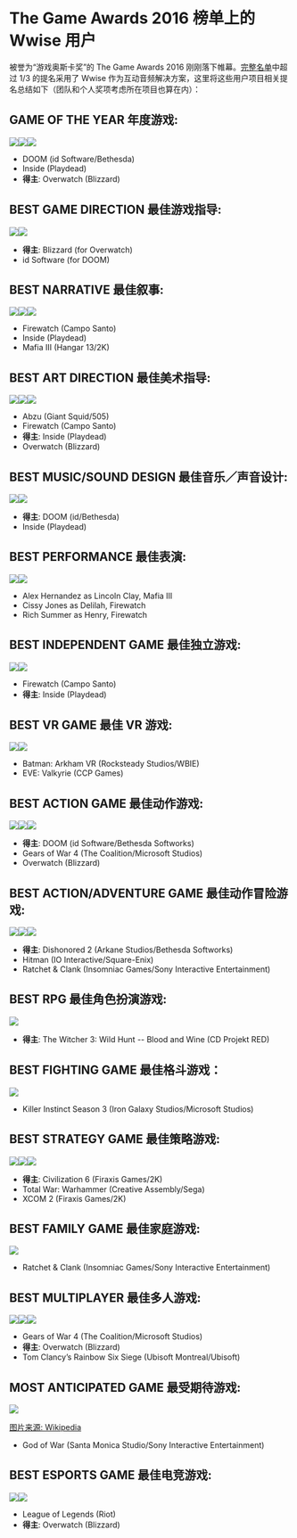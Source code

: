 # The Game Awards 2016 榜单上的 Wwise 用户

被誉为“游戏奥斯卡奖”的 The Game Awards 2016 刚刚落下帷幕。[完整名单](http://thegameawards.com/nominees/)中超过 1/3 的提名采用了 Wwise 作为互动音频解决方案，这里将这些用户项目相关提名总结如下（团队和个人奖项考虑所在项目也算在内）：

## GAME OF THE YEAR 年度游戏:

![](https://github.com/akchina/learnwwisecn/blob/master/Wwise-TGA2016/images/wwise-doom.jpeg?raw=true)![](https://github.com/akchina/learnwwisecn/blob/master/Wwise-TGA2016/images/wwise-inside.jpeg?raw=true)![](https://github.com/akchina/learnwwisecn/blob/master/Wwise-TGA2016/images/wwise-overwatch.jpeg?raw=true)

- DOOM (id Software/Bethesda)
- Inside (Playdead)
- **得主**: Overwatch (Blizzard)


## BEST GAME DIRECTION 最佳游戏指导:

![](https://github.com/akchina/learnwwisecn/blob/master/Wwise-TGA2016/images/wwise-overwatch.jpeg?raw=true)![](https://github.com/akchina/learnwwisecn/blob/master/Wwise-TGA2016/images/wwise-doom.jpeg?raw=true)

- **得主**: Blizzard (for Overwatch)
- id Software (for DOOM)

## BEST NARRATIVE 最佳叙事:

![](https://github.com/akchina/learnwwisecn/blob/master/Wwise-TGA2016/images/wwise-firewatch.jpeg?raw=true)![](https://github.com/akchina/learnwwisecn/blob/master/Wwise-TGA2016/images/wwise-inside.jpeg?raw=true)![](https://github.com/akchina/learnwwisecn/blob/master/Wwise-TGA2016/images/wwise-mafia3.jpeg?raw=true)

- Firewatch (Campo Santo)
- Inside (Playdead)
- Mafia III (Hangar 13/2K)


## BEST ART DIRECTION 最佳美术指导:

![](https://github.com/akchina/learnwwisecn/blob/master/Wwise-TGA2016/images/wwise-abzu.jpeg?raw=true)![](https://github.com/akchina/learnwwisecn/blob/master/Wwise-TGA2016/images/wwise-inside.jpeg?raw=true)![](https://github.com/akchina/learnwwisecn/blob/master/Wwise-TGA2016/images/wwise-overwatch.jpeg?raw=true)

- Abzu (Giant Squid/505)
- Firewatch (Campo Santo)
- **得主**: Inside (Playdead)
- Overwatch (Blizzard)


## BEST MUSIC/SOUND DESIGN 最佳音乐／声音设计:

![](https://github.com/akchina/learnwwisecn/blob/master/Wwise-TGA2016/images/wwise-doom.jpeg?raw=true)![](https://github.com/akchina/learnwwisecn/blob/master/Wwise-TGA2016/images/wwise-inside.jpeg?raw=true)

- **得主**: DOOM (id/Bethesda)
- Inside (Playdead)


## BEST PERFORMANCE 最佳表演:

![](https://github.com/akchina/learnwwisecn/blob/master/Wwise-TGA2016/images/wwise-mafia3.jpeg?raw=true)![](https://github.com/akchina/learnwwisecn/blob/master/Wwise-TGA2016/images/wwise-firewatch.jpeg?raw=true)

- Alex Hernandez as Lincoln Clay, Mafia III
- Cissy Jones as Delilah, Firewatch
- Rich Summer as Henry, Firewatch


## BEST INDEPENDENT GAME 最佳独立游戏:

![](https://github.com/akchina/learnwwisecn/blob/master/Wwise-TGA2016/images/wwise-firewatch.jpeg?raw=true)![](https://github.com/akchina/learnwwisecn/blob/master/Wwise-TGA2016/images/wwise-inside.jpeg?raw=true)

- Firewatch (Campo Santo)
- **得主**: Inside (Playdead)


## BEST VR GAME 最佳 VR 游戏:

![](https://github.com/akchina/learnwwisecn/blob/master/Wwise-TGA2016/images/wwise-batmanvr.jpeg?raw=true)![](https://github.com/akchina/learnwwisecn/blob/master/Wwise-TGA2016/images/wwise-eve-valkyrie.jpeg?raw=true)

- Batman: Arkham VR (Rocksteady Studios/WBIE)
- EVE: Valkyrie (CCP Games)


## BEST ACTION GAME 最佳动作游戏:

![](https://github.com/akchina/learnwwisecn/blob/master/Wwise-TGA2016/images/wwise-doom.jpeg?raw=true)![](https://github.com/akchina/learnwwisecn/blob/master/Wwise-TGA2016/images/wwise-gearsofwar4.jpeg?raw=true)![](https://github.com/akchina/learnwwisecn/blob/master/Wwise-TGA2016/images/wwise-overwatch.jpeg?raw=true)

- **得主**: DOOM (id Software/Bethesda Softworks)
- Gears of War 4 (The Coalition/Microsoft Studios)
- Overwatch (Blizzard)


## BEST ACTION/ADVENTURE GAME 最佳动作冒险游戏:

![](https://github.com/akchina/learnwwisecn/blob/master/Wwise-TGA2016/images/wwise-dishonored2.jpeg?raw=true)![](https://github.com/akchina/learnwwisecn/blob/master/Wwise-TGA2016/images/wwise-hitman2016.jpg?raw=true)![](https://github.com/akchina/learnwwisecn/blob/master/Wwise-TGA2016/images/wwise-ratchet+clank.jpeg?raw=true)

- **得主**: Dishonored 2 (Arkane Studios/Bethesda Softworks)
- Hitman (IO Interactive/Square-Enix)
- Ratchet & Clank (Insomniac Games/Sony Interactive Entertainment)


## BEST RPG 最佳角色扮演游戏:

![](https://github.com/akchina/learnwwisecn/blob/master/Wwise-TGA2016/images/wwise-witcher-Blood_and_wine_art.jpg?raw=true)

- **得主**: The Witcher 3: Wild Hunt -- Blood and Wine (CD Projekt RED)


## BEST FIGHTING GAME 最佳格斗游戏：

![](https://github.com/akchina/learnwwisecn/blob/master/Wwise-TGA2016/images/wwise-killerinstincts3.jpeg?raw=true)

- Killer Instinct Season 3 (Iron Galaxy Studios/Microsoft Studios)


## BEST STRATEGY GAME 最佳策略游戏:

![](https://github.com/akchina/learnwwisecn/blob/master/Wwise-TGA2016/images/wwise-civilization6.jpeg?raw=true)![](https://github.com/akchina/learnwwisecn/blob/master/Wwise-TGA2016/images/wwise-totalwar-warhammer.jpeg?raw=true)![](https://github.com/akchina/learnwwisecn/blob/master/Wwise-TGA2016/images/wwise-xcom2.jpeg?raw=true)

- **得主**: Civilization 6 (Firaxis Games/2K)
- Total War: Warhammer (Creative Assembly/Sega)
- XCOM 2 (Firaxis Games/2K)


## BEST FAMILY GAME 最佳家庭游戏:

![](https://github.com/akchina/learnwwisecn/blob/master/Wwise-TGA2016/images/wwise-ratchet+clank.jpeg?raw=true)

- Ratchet & Clank (Insomniac Games/Sony Interactive Entertainment)


## BEST MULTIPLAYER 最佳多人游戏:

![](https://github.com/akchina/learnwwisecn/blob/master/Wwise-TGA2016/images/wwise-gearsofwar4.jpeg?raw=true)![](https://github.com/akchina/learnwwisecn/blob/master/Wwise-TGA2016/images/wwise-overwatch.jpeg?raw=true)![](https://github.com/akchina/learnwwisecn/blob/master/Wwise-TGA2016/images/wwise-rainbow6siege.jpeg?raw=true)

- Gears of War 4 (The Coalition/Microsoft Studios)
- **得主**: Overwatch (Blizzard)
- Tom Clancy’s Rainbow Six Siege (Ubisoft Montreal/Ubisoft)


## MOST ANTICIPATED GAME 最受期待游戏:

![](https://github.com/akchina/learnwwisecn/blob/master/Wwise-TGA2016/images/wwise-God_of_War_PS4.jpg?raw=true)

[图片来源: Wikipedia](https://en.wikipedia.org/wiki/God_of_War_(upcoming_video_game))

- God of War (Santa Monica Studio/Sony Interactive Entertainment)


## BEST ESPORTS GAME 最佳电竞游戏:

![](https://github.com/akchina/learnwwisecn/blob/master/Wwise-TGA2016/images/wwise-lol.jpeg?raw=true)![](https://github.com/akchina/learnwwisecn/blob/master/Wwise-TGA2016/images/wwise-overwatch.jpeg?raw=true)

- League of Legends (Riot)
- **得主**: Overwatch (Blizzard)



